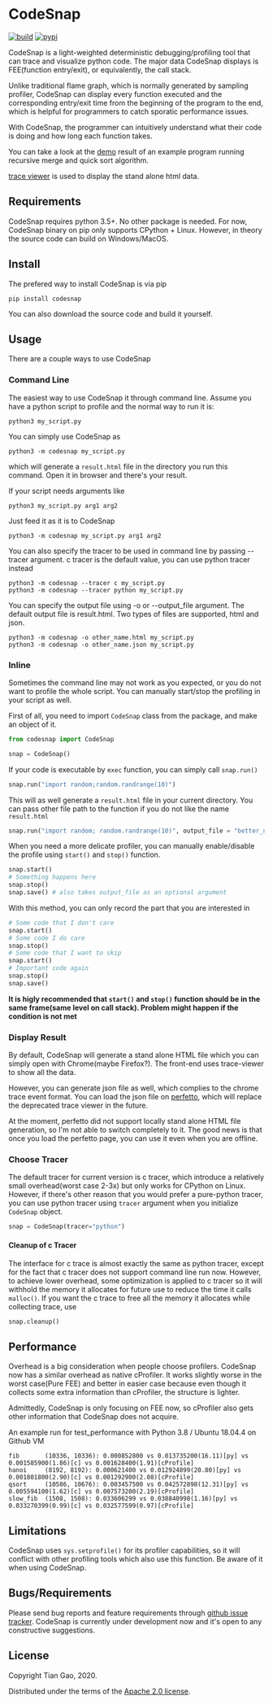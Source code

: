 # CodeSnap

[![build](https://github.com/gaogaotiantian/codesnap/workflows/build/badge.svg)](https://github.com/gaogaotiantian/codesnap/actions?query=workflow%3Abuild)  [![pypi](https://img.shields.io/pypi/v/codesnap.svg)](https://pypi.org/project/codesnap/)

CodeSnap is a light-weighted deterministic debugging/profiling tool that can trace and visualize python code. The major data CodeSnap displays is FEE(function entry/exit), or equivalently, the call stack. 

Unlike traditional flame graph, which is normally generated by sampling profiler, CodeSnap can display every function executed and the corresponding entry/exit time from the beginning of the program to the end, which is helpful for programmers to catch sporatic performance issues. 

With CodeSnap, the programmer can intuitively understand what their code is doing and how long each function takes.  

You can take a look at the [demo](http://www.minkoder.com/codesnap/result.html) result of an example program running recursive merge and quick sort algorithm.

[trace viewer](https://chromium.googlesource.com/catapult) is used to display the stand alone html data.

## Requirements

CodeSnap requires python 3.5+. No other package is needed. For now, CodeSnap binary on pip only supports CPython + Linux. However, in theory the source code can build on Windows/MacOS.

## Install

The prefered way to install CodeSnap is via pip

```
pip install codesnap
```

You can also download the source code and build it yourself.

## Usage

There are a couple ways to use CodeSnap

### Command Line

The easiest way to use CodeSnap it through command line. Assume you have a python script to profile and the normal way to run it is:

```
python3 my_script.py
```

You can simply use CodeSnap as 

```
python3 -m codesnap my_script.py
```

which will generate a ```result.html``` file in the directory you run this command. Open it in browser and there's your result.

If your script needs arguments like 

```
python3 my_script.py arg1 arg2
```

Just feed it as it is to CodeSnap

```
python3 -m codesnap my_script.py arg1 arg2
```

You can also specify the tracer to be used in command line by passing --tracer argument. c tracer is the default value, you can use python tracer instead

```
python3 -m codesnap --tracer c my_script.py
python3 -m codesnap --tracer python my_script.py
```

You can specify the output file using -o or --output_file argument. The default output file is result.html. Two types of files are supported, html and json.
```
python3 -m codesnap -o other_name.html my_script.py
python3 -m codesnap -o other_name.json my_script.py
```

### Inline

Sometimes the command line may not work as you expected, or you do not want to profile the whole script. You can manually start/stop the profiling in your script as well.

First of all, you need to import ```CodeSnap``` class from the package, and make an object of it.

```python
from codesnap import CodeSnap

snap = CodeSnap()
```

If your code is executable by ```exec``` function, you can simply call ```snap.run()```

```python
snap.run("import random;random.randrange(10)")
```

This will as well generate a ```result.html``` file in your current directory. You can pass other file path to the function if you do not like the name ```result.html```

```python
snap.run("import random; random.randrange(10)", output_file = "better_name.html")
```

When you need a more delicate profiler, you can manually enable/disable the profile using ```start()``` and ```stop()``` function.

```python
snap.start()
# Something happens here
snap.stop()
snap.save() # also takes output_file as an optional argument
```

With this method, you can only record the part that you are interested in

```python
# Some code that I don't care
snap.start()
# Some code I do care
snap.stop()
# Some code that I want to skip
snap.start()
# Important code again
snap.stop()
snap.save()
```

**It is higly recommended that ```start()``` and ```stop()``` function should be in the same frame(same level on call stack). Problem might happen if the condition is not met**

### Display Result

By default, CodeSnap will generate a stand alone HTML file which you can simply open with Chrome(maybe Firefox?). The front-end uses trace-viewer to show all the data. 

However, you can generate json file as well, which complies to the chrome trace event format. You can load the json file on [perfetto](https://ui.perfetto.dev/), which will replace the deprecated trace viewer in the future. 

At the moment, perfetto did not support locally stand alone HTML file generation, so I'm not able to switch completely to it. The good news is that once you load the perfetto page, you can use it even when you are offline. 

### Choose Tracer

The default tracer for current version is c tracer, which introduce a relatively small overhead(worst case 2-3x) but only works for CPython on Linux. However, if there's other reason that you would prefer a pure-python tracer, you can use python tracer using ```tracer``` argument when you initialize ```CodeSnap``` object.

```python
snap = CodeSnap(tracer="python")
```

#### Cleanup of c Tracer

The interface for c trace is almost exactly the same as python tracer, except for the fact that c tracer does not support command line run now. However, to achieve lower overhead, some optimization is applied to c tracer so it will withhold the memory it allocates for future use to reduce the time it calls ```malloc()```. If you want the c trace to free all the memory it allocates while collecting trace, use

```python
snap.cleanup()
```

## Performance

Overhead is a big consideration when people choose profilers. CodeSnap now has a similar overhead as native cProfiler. It works slightly worse in the worst case(Pure FEE) and better in easier case because even though it collects some extra information than cProfiler, the structure is lighter. 

Admittedly, CodeSnap is only focusing on FEE now, so cProfiler also gets other information that CodeSnap does not acquire.

An example run for test_performance with Python 3.8 / Ubuntu 18.04.4 on Github VM

```
fib       (10336, 10336): 0.000852800 vs 0.013735200(16.11)[py] vs 0.001585900(1.86)[c] vs 0.001628400(1.91)[cProfile]
hanoi     (8192, 8192): 0.000621400 vs 0.012924899(20.80)[py] vs 0.001801800(2.90)[c] vs 0.001292900(2.08)[cProfile]
qsort     (10586, 10676): 0.003457500 vs 0.042572898(12.31)[py] vs 0.005594100(1.62)[c] vs 0.007573200(2.19)[cProfile]
slow_fib  (1508, 1508): 0.033606299 vs 0.038840998(1.16)[py] vs 0.033270399(0.99)[c] vs 0.032577599(0.97)[cProfile]
```

## Limitations

CodeSnap uses ```sys.setprofile()``` for its profiler capabilities, so it will conflict with other profiling tools which also use this function. Be aware of it when using CodeSnap.

## Bugs/Requirements

Please send bug reports and feature requirements through [github issue tracker](https://github.com/gaogaotiantian/codesnap/issues). CodeSnap is currently under development now and it's open to any constructive suggestions.

## License

Copyright Tian Gao, 2020.

Distributed under the terms of the  [Apache 2.0 license](https://github.com/gaogaotiantian/codesnap/blob/master/LICENSE).